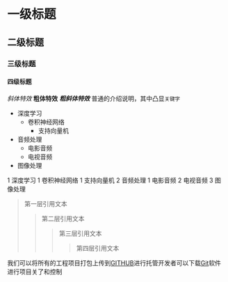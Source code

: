 # 一级标题

## 二级标题

### 三级标题

#### 四级标题

*斜体特效*
**粗体特效**
***粗斜体特效***
普通的介绍说明，其中凸显`关键字`

* 深度学习
	* 卷积神经网络
		* 支持向量机
* 音频处理
	* 电影音频 
	* 电视音频
* 图像处理

1 深度学习
	1 卷积神经网络
		1 支持向量机
2 音频处理
	1 电影音频 
	2 电视音频
3 图像处理

> 第一层引用文本
>> 第二层引用文本
>>> 第三层引用文本
>>>> 第四层引用文本

我们可以将所有的工程项目打包上传到[GITHUB](https://github.com "GITHUB官方网站")进行托管开发者可以下载[Git](https://git-scm.com/ "Git下载")软件进行项目关了和控制
